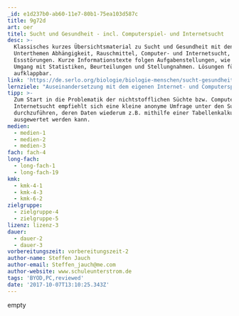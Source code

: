 ```yaml
---
_id: e1d237b0-ab60-11e7-80b1-75ea103d587c
title: 9g72d
art: oer
titel: Sucht und Gesundheit - incl. Computerspiel- und Internetsucht
desc: >-
  Klassisches kurzes Übersichtsmaterial zu Sucht und Gesundheit mit den
  Unterthemen Abhängigkeit, Rauschmittel, Computer- und Internetsucht,
  Essstörungen. Kurze Informationstexte folgen Aufgabenstellungen, wie der
  Umgang mit Statistiken, Beurteilungen und Stellungnahmen. Lösungen für SuS
  aufklappbar.
link: 'https://de.serlo.org/biologie/biologie-menschen/sucht-gesundheit'
lernziele: "Auseinandersetzung mit dem eigenen Internet- und Computerspielverhalten. Visualisierung  von Daten in Form von digitalen/ analogen Diagrammen. Beurteilung von riskanten NutzerInnenverhalten im Netz. \r\nÜben selbstgesteuerten Lernens."
tipp: >-
  Zum Start in die Problematik der nichtstofflichen Süchte bzw. Computer- und
  Internetsucht empfiehlt sich eine kleine anonyme Umfrage unter den SuS
  durchzuführen, deren Daten wiederum z.B. mithilfe einer Tabellenkalkulation
  ausgewertet werden kann.
medien:
  - medien-1
  - medien-2
  - medien-3
fach: fach-4
long-fach:
  - long-fach-1
  - long-fach-19
kmk:
  - kmk-4-1
  - kmk-4-3
  - kmk-6-2
zielgruppe:
  - zielgruppe-4
  - zielgruppe-5
lizenz: lizenz-3
dauer:
  - dauer-2
  - dauer-3
vorbereitungszeit: vorbereitungszeit-2
author-name: Steffen Jauch
author-email: Steffen_jauch@me.com
author-website: www.schuleunterstrom.de
tags: 'BYOD,PC,reviewed'
date: '2017-10-07T13:10:25.343Z'
---
```

empty
